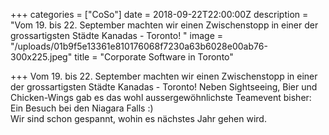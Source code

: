+++
categories = ["CoSo"]
date = 2018-09-22T22:00:00Z
description = "Vom 19. bis 22. September machten wir einen Zwischenstopp in einer der grossartigsten Städte Kanadas - Toronto! "
image = "/uploads/01b9f5e13361e810176068f7230a63b6028e00ab76-300x225.jpeg"
title = "Corporate Software in Toronto"

+++
Vom 19. bis 22. September machten wir einen Zwischenstopp in einer der grossartigsten Städte Kanadas - Toronto! Neben Sightseeing, Bier und Chicken-Wings gab es das wohl aussergewöhnlichste Teamevent bisher:   
Ein Besuch bei den Niagara Falls :)   
Wir sind schon gespannt, wohin es nächstes Jahr gehen wird.